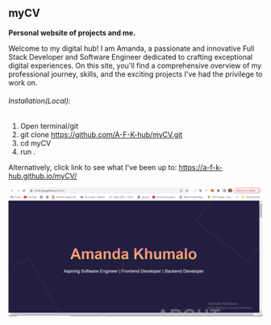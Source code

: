## myCV

**Personal website of projects and me.**

Welcome to my digital hub! I am Amanda, a passionate and innovative Full Stack Developer and Software Engineer dedicated to crafting exceptional digital experiences. On this site, you'll find a comprehensive overview of my professional journey, skills, and the exciting projects I've had the privilege to work on.

###### Installation(Local):
1. Open terminal/git
2. git clone https://github.com/A-F-K-hub/myCV.git
3. cd myCV
4. run .

Alternatively, click link to see what I've been up to: https://a-f-k-hub.github.io/myCV/

![cvSite](/cvSite.png)
